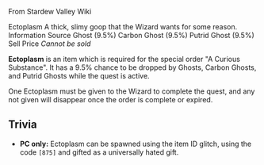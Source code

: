 From Stardew Valley Wiki

Ectoplasm A thick, slimy goop that the Wizard wants for some reason. Information Source Ghost (9.5%) Carbon Ghost (9.5%) Putrid Ghost (9.5%) Sell Price *Cannot be sold*

**Ectoplasm** is an item which is required for the special order "A Curious Substance". It has a 9.5% chance to be dropped by Ghosts, Carbon Ghosts, and Putrid Ghosts while the quest is active.

One Ectoplasm must be given to the Wizard to complete the quest, and any not given will disappear once the order is complete or expired.

## Trivia

- **PC only:** Ectoplasm can be spawned using the item ID glitch, using the code `[875]` and gifted as a universally hated gift.